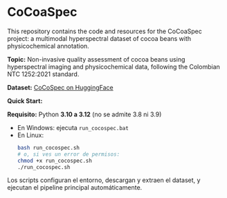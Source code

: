 # CoCoaSpec

This repository contains the code and resources for the CoCoaSpec project: a multimodal hyperspectral dataset of cocoa beans with physicochemical annotation.

**Topic:** Non-invasive quality assessment of cocoa beans using hyperspectral imaging and physicochemical data, following the Colombian NTC 1252:2021 standard.

**Dataset:** [CoCoSpec on HuggingFace](https://huggingface.co/datasets/ecos-nord-ginp-uis/CoCoaSpec)

**Quick Start:**

**Requisito:** Python **3.10 a 3.12** (no se admite 3.8 ni 3.9)

- En Windows: ejecuta `run_cocospec.bat`
- En Linux:
  ```bash
  bash run_cocospec.sh
  # o, si ves un error de permisos:
  chmod +x run_cocospec.sh
  ./run_cocospec.sh
  ```

Los scripts configuran el entorno, descargan y extraen el dataset, y ejecutan el pipeline principal automáticamente.

 
